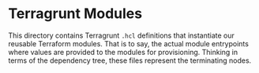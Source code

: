 # Terragrunt Modules

This directory contains Terragrunt `.hcl` definitions that instantiate our
reusable Terraform modules. That is to say, the actual module entrypoints where
values are provided to the modules for provisioning. Thinking in terms of the
dependency tree, these files represent the terminating nodes.
